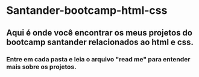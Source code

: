 # Santander-bootcamp-html-css

## Aqui é onde você encontrar os meus projetos do bootcamp santander relacionados ao html e css.

### Entre em cada pasta e leia o arquivo "read me" para entender mais sobre os projetos.
